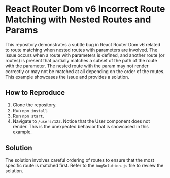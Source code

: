 # React Router Dom v6 Incorrect Route Matching with Nested Routes and Params

This repository demonstrates a subtle bug in React Router Dom v6 related to route matching when nested routes with parameters are involved. The issue occurs when a route with parameters is defined, and another route (or routes) is present that partially matches a subset of the path of the route with the parameter.  The nested route with the param may not render correctly or may not be matched at all depending on the order of the routes.  This example showcases the issue and provides a solution.

## How to Reproduce

1. Clone the repository.
2. Run `npm install`.
3. Run `npm start`.
4. Navigate to `/users/123`.  Notice that the User component does not render. This is the unexpected behavior that is showcased in this example.

## Solution

The solution involves careful ordering of routes to ensure that the most specific route is matched first. Refer to the `bugSolution.js` file to review the solution.